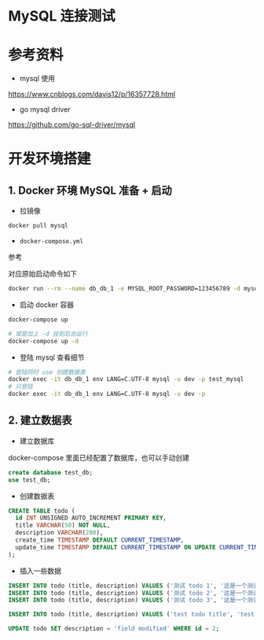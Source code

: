 # MySQL 连接测试

# 参考资料

- mysql 使用

https://www.cnblogs.com/davis12/p/16357728.html

- go mysql driver

https://github.com/go-sql-driver/mysql

# 开发环境搭建

## 1. Docker 环境 MySQL 准备 + 启动

- 拉镜像

```sh
docker pull mysql
```

- `docker-compose.yml`

参考 [](./db/docker-compose.yaml)

对应原始启动命令如下

```sh
docker run --rm --name db_db_1 -e MYSQL_ROOT_PASSWORD=123456789 -d mysql
```

- 启动 docker 容器

```sh
docker-compose up

# 或是加上 -d 挂到后台运行
docker-compose up -d
```

- 登陆 mysql 查看细节

```sh
# 登陆同时 use 创建数据表
docker exec -it db_db_1 env LANG=C.UTF-8 mysql -u dev -p test_mysql
# 只登陆
docker exec -it db_db_1 env LANG=C.UTF-8 mysql -u dev -p
```

## 2. 建立数据表

- 建立数据库

docker-compose 里面已经配置了数据库，也可以手动创建

```sql
create database test_db;
use test_db;
```

- 创建数据表

```sql
CREATE TABLE todo (
  id INT UNSIGNED AUTO_INCREMENT PRIMARY KEY,
  title VARCHAR(50) NOT NULL,
  description VARCHAR(200),
  create_time TIMESTAMP DEFAULT CURRENT_TIMESTAMP,
  update_time TIMESTAMP DEFAULT CURRENT_TIMESTAMP ON UPDATE CURRENT_TIMESTAMP
);
```

- 插入一些数据

```sql
INSERT INTO todo (title, description) VALUES ('测试 todo 1', '这是一个测试任务，需要完成项目的所有任务');
INSERT INTO todo (title, description) VALUES ('测试 todo 2', '这是一个测试任务，需要完成项目的所有任务');
INSERT INTO todo (title, description) VALUES ('测试 todo 3', '这是一个测试任务，需要完成项目的所有任务');

INSERT INTO todo (title, description) VALUES ('test todo title', 'test desc');

UPDATE todo SET description = 'field modified' WHERE id = 2;
```
